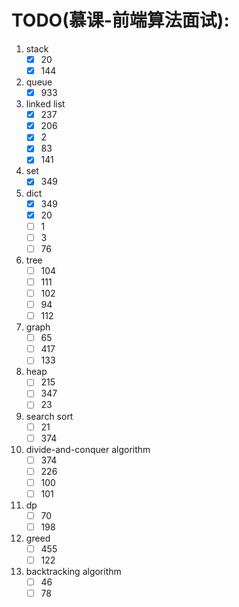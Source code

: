 # TODO(慕课-前端算法面试):
1. stack
    - [x] 20
    - [x] 144
1. queue
    - [x] 933
1. linked list
    - [x] 237
    - [x] 206
    - [x] 2
    - [x] 83
    - [x] 141
1. set
    - [x] 349
1. dict
    - [x] 349
    - [x] 20
    - [ ] 1
    - [ ] 3
    - [ ] 76
1. tree
    - [ ] 104
    - [ ] 111
    - [ ] 102
    - [ ] 94
    - [ ] 112
1. graph
    - [ ] 65
    - [ ] 417
    - [ ] 133
1. heap
    - [ ] 215
    - [ ] 347
    - [ ] 23
1. search sort
    - [ ] 21
    - [ ] 374
1. divide-and-conquer algorithm 
    - [ ] 374
    - [ ] 226
    - [ ] 100
    - [ ] 101
1. dp
    - [ ] 70
    - [ ] 198
1. greed
    - [ ] 455
    - [ ] 122
1. backtracking algorithm
    - [ ] 46
    - [ ] 78